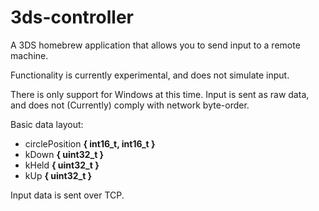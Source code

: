 # 3ds-controller
A 3DS homebrew application that allows you to send input to a remote machine.

Functionality is currently experimental, and does not simulate input.

There is only support for Windows at this time. Input is sent as raw data, and does not (Currently) comply with network byte-order.

Basic data layout:
* circlePosition **{ int16_t, int16_t }**
* kDown **{ uint32_t }**
* kHeld **{ uint32_t }**
* kUp **{ uint32_t }**

Input data is sent over TCP.
